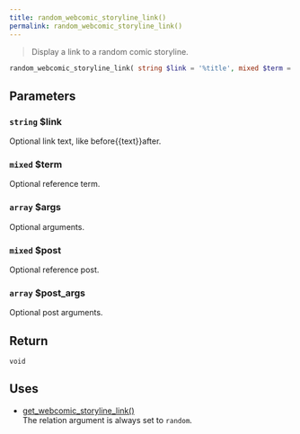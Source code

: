 ```yaml
---
title: random_webcomic_storyline_link()
permalink: random_webcomic_storyline_link()
---
```


> Display a link to a random comic storyline.

```php
random_webcomic_storyline_link( string $link = '%title', mixed $term = null, array $args = [], mixed $post = null, array $post_args = [] ) : void
```

## Parameters

### `string` $link
Optional link text, like before\{\{text}}after.

### `mixed` $term
Optional reference term.

### `array` $args
Optional arguments.

### `mixed` $post
Optional reference post.

### `array` $post_args
Optional post arguments.

## Return

`void`

## Uses
- [get_webcomic_storyline_link()](get_webcomic_storyline_link())  
The relation argument is always set to
`random`.
